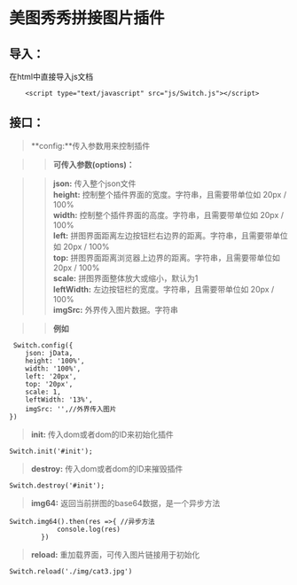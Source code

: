 # 美图秀秀拼接图片插件

## 导入：
在html中直接导入js文档
```
    <script type="text/javascript" src="js/Switch.js"></script>
```

## 接口：
> **config:**传入参数用来控制插件  

>> **可传入参数(options)：**   

>> **json:** 传入整个json文件    
>> **height:** 控制整个插件界面的宽度。字符串，且需要带单位如 20px / 100%    
>> **width:** 控制整个插件界面的高度。字符串，且需要带单位如 20px / 100%    
>> **left:** 拼图界面距离左边按钮栏右边界的距离。字符串，且需要带单位如 20px / 100%    
>> **top:** 拼图界面距离浏览器上边界的距离。字符串，且需要带单位如 20px / 100%   
>> **scale:** 拼图界面整体放大或缩小，默认为1   
>> **leftWidth:** 左边按钮栏的宽度。字符串，且需要带单位如 20px / 100%   
>> **imgSrc:** 外界传入图片数据。字符串   

>> **例如**   

```
 Switch.config({
    json: jData,
    height: '100%',
    width: '100%',
    left: '20px',
    top: '20px',
    scale: 1,
    leftWidth: '13%',
    imgSrc: '',//外界传入图片
})
```   
> **init:** 传入dom或者dom的ID来初始化插件   

```
Switch.init('#init');
```   

> **destroy:** 传入dom或者dom的ID来摧毁插件  

```
Switch.destroy('#init');
```   


> **img64:**  返回当前拼图的base64数据，是一个异步方法 

```
Switch.img64().then(res =>{ //异步方法
            console.log(res)
        })   
```   

> **reload:** 重加载界面，可传入图片链接用于初始化

```
Switch.reload('./img/cat3.jpg')
```  


